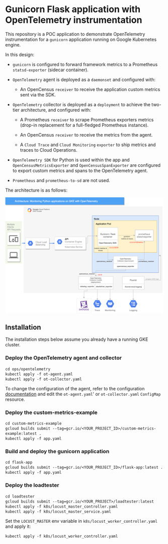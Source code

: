 # Gunicorn Flask application with OpenTelemetry instrumentation

This repository is a POC application to demonstrate OpenTelemetry instrumentation for a `gunicorn` application running on Google Kubernetes engine.

In this design:

-   `gunicorn` is configured to forward framework metrics to a Prometheus `statsd-exporter` (sidecar container).

-   `OpenTelemetry` agent is deployed as a `daemonset` and configured with:

    -   An OpenCensus `receiver` to receive the application custom metrics sent via the SDK.


-   `OpenTelemetry` collector is deployed as a `deployment` to achieve the two-tier architecture, and configured with:

    -   A Prometheus `receiver` to scrape Prometheus exporters metrics (drop-in replacement for a full-fledged Prometheus instance).

    -   An OpenCensus `receiver` to receive the metrics from the agent.

    -   A `Cloud Trace` and `Cloud Monitoring` `exporter` to ship metrics and traces to Cloud Operations.


-   `OpenTelemetry SDK` for Python is used within the app and `OpenCensusMetricsExporter` and `OpenCensusSpanExporter` are configured to export custom metrics and spans to the OpenTelemetry agent.

-   `Prometheus` and `prometheus-to-sd` are not used.

The architecture is as follows:

![](architecture.png)

## Installation

The installation steps below assume you already have a running GKE cluster.

### Deploy the OpenTelemetry agent and collector

    cd ops/opentelemetry
    kubectl apply -f ot-agent.yaml
    kubectl apply -f ot-collector.yaml

To change the configuration of the agent, refer to the configuration [documentation](https://opentelemetry.io/docs/collector/configuration/) and edit the `ot-agent.yaml`' or `ot-collector.yaml` `ConfigMap` resource.

### Deploy the custom-metrics-example

    cd custom-metrics-example
    gcloud builds submit --tag=gcr.io/<YOUR_PROJECT_ID>/custom-metrics-example:latest .
    kubectl apply -f app.yaml

### Build and deploy the gunicorn application

    cd flask-app
    gcloud builds submit --tag=gcr.io/<YOUR_PROJECT_ID>/flask-app:latest .
    kubectl apply -f app.yaml

### Deploy the loadtester

    cd loadtester
    gcloud builds submit --tag=gcr.io/<YOUR_PROJECT>/loadtester:latest
    kubectl apply -f k8s/locust_master_controller.yaml
    kubectl apply -f k8s/locust_master_service.yaml

Set the `LOCUST_MASTER` env variable in `k8s/locust_worker_controller.yaml` and apply it:

    kubectl apply -f k8s/locust_worker_controller.yaml
